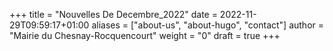 +++
title = "Nouvelles De Decembre_2022"
date = 2022-11-29T09:59:17+01:00
aliases = ["about-us", "about-hugo", "contact"]
author = "Mairie du Chesnay-Rocquencourt"
weight = "0"
draft = true
+++



